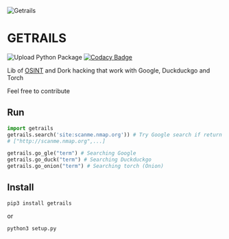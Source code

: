 ![Getrails](img/banner.png)

# GETRAILS

![Upload Python Package](https://github.com/Jul10l1r4/getrails/workflows/Upload%20Python%20Package/badge.svg) [![Codacy Badge](https://api.codacy.com/project/badge/Grade/fc02078872134bbc93b9e79a777dc14e)](https://app.codacy.com/manual/Jul10l1r4/getrails?utm_source=github.com&utm_medium=referral&utm_content=Jul10l1r4/getrails&utm_campaign=Badge_Grade_Dashboard)

Lib of [OSINT](https://pt.wikipedia.org/wiki/OSINT) and Dork hacking that work with Google, Duckduckgo and Torch

Feel free to contribute 
 
## Run

```python
import getrails
getrails.search('site:scanme.nmap.org')) # Try Google search if return error use Duckduckgo
# ["http://scanme.nmap.org",...]

getrails.go_gle("term") # Searching Google
getrails.go_duck("term") # Searching Duckduckgo
getrails.go_onion("term") # Searching torch (Onion)
```

## Install

```pypi
pip3 install getrails
```
or 
```python
python3 setup.py
```
